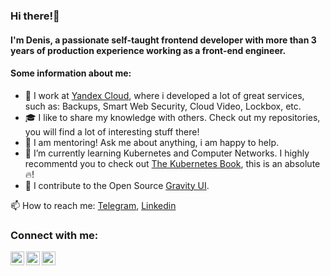 ### Hi there!👋

#### I'm Denis, a passionate self-taught frontend developer with more than 3 years of production experience working as a front-end engineer. 

#### Some information about me:

- 👷 I work at [Yandex Cloud](https://github.com/yandex-cloud), where i developed a lot of great services, such as: Backups, Smart Web Security, Cloud Video, Lockbox, etc.
- 🎓 I like to share my knowledge with others. Check out my repositories, you will find a lot of interesting stuff there!
- 💬 I am mentoring! Ask me about anything, i am happy to help.
- 🌱 I’m currently learning Kubernetes and Computer Networks. I highly recommentd you to check out [The Kubernetes Book](https://www.amazon.com/Kubernetes-Book-Version-November-2018-ebook/dp/B072TS9ZQZ/ref=sr_1_1?crid=1QSNBECVRQQXH&dib=eyJ2IjoiMSJ9.GOxj3eL-QfobeqY7SErtlp_Bm76_lMjGC2Y_TcWf8C-C9EHmpPTEy7SkPLDyw1wrtNg7xPCidVqzui5zmNpKrrEF0DrnEAU4shLrlkmoFyoliqeZKNFxRPwQ3mrnSa7cDwoGLPWPbdfhfZMhqBcUg6BEPvP0yyrvZT5hHzlrLWeMyk7ufrxb1NprCOWPnIGEAl7nRZxekOStB_E1RYbJ5dMemFOIBcKrs75RH7VOIwk.nP6QZR_vEdFaHmb4oAaVLF-MeVTjqy37lfM3k2d7hz0&dib_tag=se&keywords=The+Kubernetes+Book&qid=1715447475&s=books&sprefix=the+kubernetes+book,stripbooks-intl-ship,200&sr=1-1), this is an absolute 🔥!
- 🌿 I contribute to the Open Source [Gravity UI](https://gravity-ui.com/).

📫 How to reach me: [Telegram](https://t.me/Snoopec), [Linkedin](https://www.linkedin.com/in/denis-vershkov-00ab561a9/)

### Connect with me:
[<img align="left" alt="Telegram" width="22px" src="https://upload.wikimedia.org/wikipedia/commons/thumb/8/83/Telegram_2019_Logo.svg/1200px-Telegram_2019_Logo.svg.png" />](https://t.me/Snoopec)
[<img align="left" alt="LinkedIn" width="22px" src="https://upload.wikimedia.org/wikipedia/commons/thumb/c/c9/Linkedin.svg/2048px-Linkedin.svg.png" />](https://www.linkedin.com/in/denis-vershkov-00ab561a9/)
[<img align="left" alt="Instagram" width="22px" src="https://upload.wikimedia.org/wikipedia/commons/thumb/a/a5/Instagram_icon.png/1024px-Instagram_icon.png" />](https://www.instagram.com/denisvershkov/)
